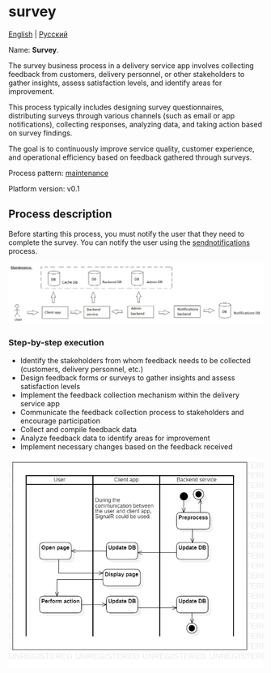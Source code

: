 # survey

[English](survey.md) | [Русский](survey.ru.md)

Name: **Survey**.

The survey business process in a delivery service app involves collecting feedback from customers, delivery personnel, or other stakeholders to gather insights, assess satisfaction levels, and identify areas for improvement. 

This process typically includes designing survey questionnaires, distributing surveys through various channels (such as email or app notifications), collecting responses, analyzing data, and taking action based on survey findings. 

The goal is to continuously improve service quality, customer experience, and operational efficiency based on feedback gathered through surveys.

Process pattern: [maintenance](../../processpatterns/maintenance.md)

Platform version: v0.1

## Process description

Before starting this process, you must notify the user that they need to complete the survey.
You can notify the user using the [sendnotifications](../notificationsbackend/sendnotifications.md) process.

![maintenance_overall](../../img/processpatterns/maintenance_overall.png)

### Step-by-step execution

- Identify the stakeholders from whom feedback needs to be collected (customers, delivery personnel, etc.)
- Design feedback forms or surveys to gather insights and assess satisfaction levels
- Implement the feedback collection mechanism within the delivery service app
- Communicate the feedback collection process to stakeholders and encourage participation
- Collect and compile feedback data
- Analyze feedback data to identify areas for improvement
- Implement necessary changes based on the feedback received

![customer.rateorder](../../img/activitydiagrams/customer.rateorder.png)
